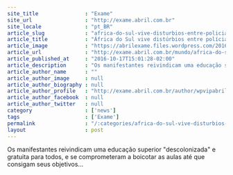 ```yaml
---
site_title               : "Exame"
site_url                 : "http://exame.abril.com.br"
site_locale              : "pt_BR"
article_slug             : "africa-do-sul-vive-disturbios-entre-policia-e-universitarios"
article_title            : "África do Sul vive distúrbios entre polícia e universitários"
article_image            : "https://abrilexame.files.wordpress.com/2016/10/size_960_16_9_estudantes-da-university-of-cape-town-confrontam-forcas-de-seguranca-durante-protestos-reivindicando-educacao-gratuita-e-acessivel-no-dia-17-10-2016.jpg?quality=70&strip=all&w=960"
article_url              : "http://exame.abril.com.br/mundo/africa-do-sul-vive-disturbios-entre-policia-e-universitarios/"
article_published_at     : "2016-10-17T15:01:28-02:00"
article_description      : "Os manifestantes reivindicam uma educação superior 'descolonizada' e gratuita para todos, e se comprometeram a boicotar as aulas até que consigam seus objetivos..."
article_author_name      : ""
article_author_image     : null
article_author_biography : null
article_author_profile   : "http://exame.abril.com.br/author/wpvipabril/"
article_author_facebook  : null
article_author_twitter   : null
category                 : ['news']
tags                     : ['Exame']
permalink                : "/:categories/africa-do-sul-vive-disturbios-entre-policia-e-universitarios/"
layout                   : post
---
```


Os manifestantes reivindicam uma educação superior "descolonizada" e gratuita para todos, e se comprometeram a boicotar as aulas até que consigam seus objetivos...
